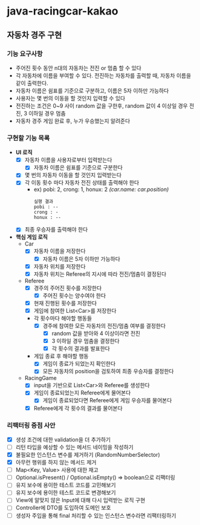 # java-racingcar-kakao

## 자동차 경주 구현

### 기능 요구사항
- 주어진 횟수 동안 n대의 자동차는 전진 or 멈춤 할 수 있다
- 각 자동차에 이름을 부여할 수 있다. 전진하는 자동차를 출력할 때, 자동차 이름을 같이 출력한다.
- 자동차 이름은 쉼표를 기준으로 구분하고, 이름은 5자 이하만 가능하다
- 사용자는 몇 번의 이동을 할 것인지 입력할 수 있다
- 전진하는 조건은 0~9 사이 random 값을 구한후, random 값이 4 이상일 경우 전진, 3 이하일 경우 멈춤
- 자동차 경주 게임 완료 후, 누가 우승했는지 알려준다

### 구현할 기능 목록
- **UI 로직**
  - [x] 자동차 이름을 사용자로부터 입력받는다
    - [x] 자동차 이름은 쉼표를 기준으로 구분한다
  - [x] 몇 번의 자동차 이동을 할 것인지 입력받는다
  - [x] 각 이동 횟수 마다 자동차 전진 상태를 출력해야 한다
    - ex) pobi: 2, crong: 1, honux: 2 *(car.name: car.position)*
      ```
      실행 결과
      pobi : --
      crong : -
      honux : --
      ```
  - [x] 최종 우승자를 출력해야 한다

- **핵심 게임 로직**
  - Car
    - [x] 자동차 이름을 저장한다
      - [x] 자동차 이름은 5자 이하만 가능하다
    - [x] 자동차 위치를 저장한다
    - [x] 자동차 위치는 Referee의 지시에 따라 전진/멈춤이 결정된다
  - Referee
    - [x] 경주의 주어진 횟수를 저장한다
      - [x] 주어진 횟수는 양수여야 한다
    - [x] 현재 진행된 횟수를 저장한다
    - [x] 게임에 참여한 List<Car\>를 저장한다
    - 각 횟수마다 해야할 행동들
      - [x] 경주에 참여한 모든 자동차의 전진/멈춤 여부를 결정한다
        - [x] random 값을 받아와 4 이상이라면 전진
        - [x] 3 이하일 경우 멈춤을 결정한다
        - [x] 각 횟수의 결과를 발표한다
    - 게임 종료 후 해야할 행동
      - [x] 게임이 종료가 되었는지 확인한다
      - [x] 모든 자동차의 position을 검토하여 최종 우승자를 결정한다
  - RacingGame
    - [x] input을 기반으로 List<Car\>와 Referee를 생성한다
    - [x] 게임이 종료되었는지 Referee에게 물어본다
      - [x] 게임이 종료되었다면 Referee에게 게임 우승자를 물어본다
    - [x] Referee에게 각 횟수의 결과를 물어본다

### 리팩터링 중점 사안
- [x] 생성 조건에 대한 validation을 더 추가하기
- [ ] 리턴 타입을 예상할 수 있는 메서드 네이밍을 작성하기
- [x] 불필요한 인스턴스 변수를 제거하기 (RandomNumberSelector)
- [x] 아무런 행위를 하지 않는 메서드 제거
- [ ] Map<Key, Value\> 사용에 대한 재고
- [ ] Optional.isPresent() / Optional.isEmpty() => boolean으로 리팩터링
- [ ] 유지 보수에 용이한 테스트 코드를 고민해보기
- [ ] 유지 보수에 용이한 테스트 코드로 변경해보기
- [ ] View에 알맞지 않은 Input에 대해 다시 입력받는 로직 구현
- [ ] Controller에 DTO를 도입하여 도메인 보호
- [ ] 생성자 주입을 통해 final 처리할 수 있는 인스턴스 변수라면 리팩터링하기

